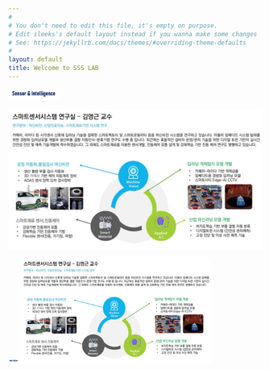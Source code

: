 ```yaml
---
#
# You don't need to edit this file, it's empty on purpose.
# Edit sleeks's default layout instead if you wanna make some changes
# See: https://jekyllrb.com/docs/themes/#overriding-theme-defaults
#
layout: default
title: Welcome to SSS LAB
---
```


<img src="assets/img/favicon.jpg"  title="SSSLAB_Logo" class="center" style="width:20%">

![SSSLAB](assets/img/ssslabmain.jpg)  

<img src="assets/img/favicon.jpg" width="20px" height="10px" title="SSSLAB_Logo">
<img src="assets/img/ssslabmain.jpg" title="SSSLAB_Logo" class="center" style="width:75%">


